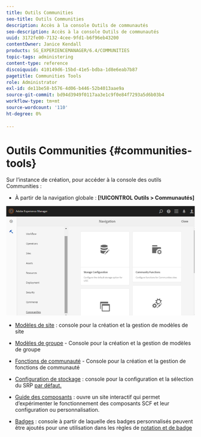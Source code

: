 ```yaml
---
title: Outils Communities
seo-title: Outils Communities
description: Accès à la console Outils de communautés
seo-description: Accès à la console Outils de communautés
uuid: 3172fe00-7132-4cee-9fd1-b6f96eb43200
contentOwner: Janice Kendall
products: SG_EXPERIENCEMANAGER/6.4/COMMUNITIES
topic-tags: administering
content-type: reference
discoiquuid: 410149d6-15bd-41e5-bdba-1d8e6eab7b87
pagetitle: Communities Tools
role: Administrator
exl-id: de11be58-b576-4d06-b446-52b4013aae9a
source-git-commit: bd94d3949f0117aa3e1c9f0e84f7293a5d6b03b4
workflow-type: tm+mt
source-wordcount: '110'
ht-degree: 0%

---
```


# Outils Communities {#communities-tools}

Sur l’instance de création, pour accéder à la console des outils Communities :

* À partir de la navigation globale : **[!UICONTROL Outils > Communautés]**

![chlimage_1-129](assets/chlimage_1-129.png)

* [Modèles de site](sites.md)  : console pour la création et la gestion de modèles de site
* [Modèles de groupe](tools-groups.md) - Console pour la création et la gestion de modèles de groupe
* [Fonctions de communauté](functions.md) - Console pour la création et la gestion de fonctions de communauté
* [Configuration de stockage](srp-config.md)  : console pour la configuration et la sélection du SRP  [par défaut.](working-with-srp.md)

* [Guide des composants](components-guide.md)  : ouvre un site interactif qui permet d’expérimenter le fonctionnement des composants SCF et leur configuration ou personnalisation.
* [Badges](badges.md)  : console à partir de laquelle des badges personnalisés peuvent être ajoutés pour une utilisation dans les règles de  [notation et de badge](implementing-scoring.md)
